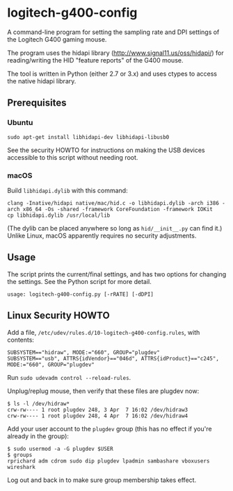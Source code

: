 # logitech-g400-config

A command-line program for setting the sampling rate and DPI settings of the
Logitech G400 gaming mouse.

The program uses the hidapi library (http://www.signal11.us/oss/hidapi/) for
reading/writing the HID "feature reports" of the G400 mouse.

The tool is written in Python (either 2.7 or 3.x) and uses ctypes to access the
native hidapi library.

## Prerequisites

### Ubuntu

`sudo apt-get install libhidapi-dev libhidapi-libusb0`

See the security HOWTO for instructions on making the USB devices accessible
to this script without needing root.

### macOS

Build `libhidapi.dylib` with this command:
```
clang -Inative/hidapi native/mac/hid.c -o libhidapi.dylib -arch i386 -arch x86_64 -Os -shared -framework CoreFoundation -framework IOKit
cp libhidapi.dylib /usr/local/lib
```
(The dylib can be placed anywhere so long as `hid/__init__.py` can find it.)
Unlike Linux, macOS apparently requires no security adjustments.

## Usage

The script prints the current/final settings, and has two options for changing
the settings.  See the Python script for more detail.

```
usage: logitech-g400-config.py [-rRATE] [-dDPI]
```

## Linux Security HOWTO

Add a file, `/etc/udev/rules.d/10-logitech-g400-config.rules`, with contents:
```
SUBSYSTEM=="hidraw", MODE:="660", GROUP="plugdev"
SUBSYSTEM=="usb", ATTRS{idVendor}=="046d", ATTRS{idProduct}=="c245", MODE:="660", GROUP="plugdev"
```

Run `sudo udevadm control --reload-rules`.

Unplug/replug mouse, then verify that these files are plugdev now:
```
$ ls -l /dev/hidraw*
crw-rw---- 1 root plugdev 248, 3 Apr  7 16:02 /dev/hidraw3
crw-rw---- 1 root plugdev 248, 4 Apr  7 16:02 /dev/hidraw4
```
Add your user account to the `plugdev` group (this has no effect if you're already in the group):
```
$ sudo usermod -a -G plugdev $USER
$ groups
rprichard adm cdrom sudo dip plugdev lpadmin sambashare vboxusers wireshark
```
Log out and back in to make sure group membership takes effect.
